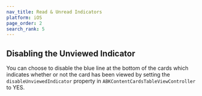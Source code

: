 ```yaml
---
nav_title: Read & Unread Indicators
platform: iOS
page_order: 2
search_rank: 5
---
```


## Disabling the Unviewed Indicator

You can choose to disable the blue line at the bottom of the cards which indicates whether or not the card has been viewed by setting the `disableUnviewedIndicator` property in `ABKContentCardsTableViewController` to YES.
